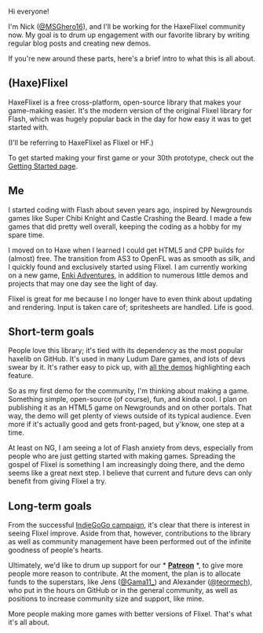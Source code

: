 Hi everyone!

I'm Nick ([@MSGhero16](https://twitter.com/MSGhero16)), and I'll be working for the HaxeFlixel community now. My goal is to drum up engagement with our favorite library by writing regular blog posts and creating new demos.

If you're new around these parts, here's a brief intro to what this is all about.

## (Haxe)Flixel

HaxeFlixel is a free cross-platform, open-source library that makes your game-making easier. It's the modern version of the original Flixel library for Flash, which was hugely popular back in the day for how easy it was to get started with.

(I'll be referring to HaxeFlixel as Flixel or HF.)

To get started making your first game or your 30th prototype, check out the [Getting Started page](http://haxeflixel.com/documentation/getting-started/).

## Me

I started coding with Flash about seven years ago, inspired by Newgrounds games like Super Chibi Knight and Castle Crashing the Beard. I made a few games that did pretty well overall, keeping the coding as a hobby for my spare time.

I moved on to Haxe when I learned I could get HTML5 and CPP builds for (almost) free. The transition from AS3 to OpenFL was as smooth as silk, and I quickly found and exclusively started using Flixel. I am currently working on a new game, [Enki Adventures](http://enkiangames.tumblr.com/), in addition to numerous little demos and projects that may one day see the light of day.

Flixel is great for me because I no longer have to even think about updating and rendering. Input is taken care of; spritesheets are handled. Life is good.

## Short-term goals

People love this library; it's tied with its dependency as the most popular haxelib on GitHub. It's used in many Ludum Dare games, and lots of devs swear by it. It's rather easy to pick up, with [all the demos](http://haxeflixel.com/demos/) highlighting each feature.

So as my first demo for the community, I'm thinking about making a game. Something simple, open-source (of course), fun, and kinda cool. I plan on publishing it as an HTML5 game on Newgrounds and on other portals. That way, the demo will get plenty of views outside of its typical audience. Even more if it's actually good and gets front-paged, but y'know, one step at a time.

At least on NG, I am seeing a lot of Flash anxiety from devs, especially from people who are just getting started with making games. Spreading the gospel of Flixel is something I am increasingly doing there, and the demo seems like a great next step. I believe that current and future devs can only benefit from giving Flixel a try.

## Long-term goals

From the successful [IndieGoGo campaign](https://www.indiegogo.com/projects/haxeflixel-games-software), it's clear that there is interest in seeing Flixel improve. Aside from that, however, contributions to the library as well as community management have been performed out of the infinite goodness of people's hearts.

Ultimately, we'd like to drum up support for our * **[Patreon](https://www.patreon.com/haxeflixel)** *, to give more people more reason to contribute. At the moment, the plan is to allocate funds to the superstars, like Jens ([@Gama11_](https://twitter.com/Gama11_)) and Alexander ([@teormech](https://twitter.com/teormech)), who put in the hours on GitHub or in the general community, as well as positions to increase community size and support, like mine.

More people making more games with better versions of Flixel. That's what it's all about.

